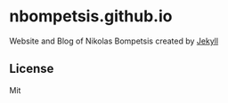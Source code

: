 # nbompetsis.github.io
Website and Blog of Nikolas Bompetsis created by [Jekyll](https://jekyllrb.com/)

## License
Mit
